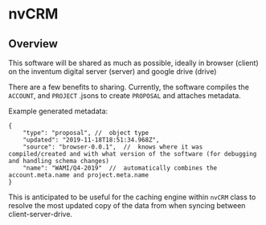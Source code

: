 # nvCRM

## Overview

This software will be shared as much as possible, ideally in browser (client) on the inventum digital server (server) and google drive (drive)

There are a few benefits to sharing. Currently, the software compiles the `ACCOUNT`, and `PROJECT` .jsons to create `PROPOSAL` and attaches metadata.

Example generated metadata:
```jsonc
{
	"type": "proposal", //  object type
	"updated": "2019-11-18T18:51:34.968Z",
	"source": "browser-0.0.1",  //  knows where it was compiled/created and with what version of the software (for debugging and handling schema changes)
	"name": "WAMI/Q4-2019"  //  automatically combines the account.meta.name and project.meta.name
}
```

This is anticipated to be useful for the caching engine within `nvCRM` class to resolve the most updated copy of the data from when syncing between client-server-drive.